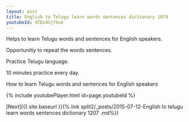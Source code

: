 ```yaml
---
layout: post
title: English to Telugu learn words sentences dictionary 1074 
youtubeId: dTDz4SjfXuk
---
```

 
 
Helps to learn Telugu words and sentences for English speakers.

Opportunitiy to repeat the words sentences. 

Practice Telugu language. 
 
10 minutes practice every day. 
 
How to learn Telugu words and sentences for English speakers 
 
{% include youtubePlayer.html id=page.youtubeId %}
 
 
[Next]({{ site.baseurl }}{% link  split2/_posts/2015-07-12-English to telugu learn words sentences dictionary 1207 .md%})
 
